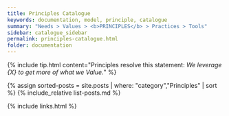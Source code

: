 ```yaml
---
title: Principles Catalogue
keywords: documentation, model, principle, catalogue
summary: "Needs > Values > <b>PRINCIPLES</b> > Practices > Tools"
sidebar: catalogue_sidebar
permalink: principles-catalogue.html
folder: documentation
---
```


{% include tip.html content="Principles resolve this statement: <i>We leverage {X} to get more of what we Value.</i>" %}

{% assign sorted-posts = site.posts | where: "category","Principles" | sort %}
{% include_relative list-posts.md %}

{% include links.html %}
